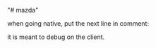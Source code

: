 "# mazda" 

when going native, put the next line in comment:
    <script src="http://10.242.16.52:8080/target/target-script-min.js#anonymous"></script>

it is meant to debug on the client.
